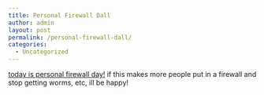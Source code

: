 ```yaml
---
title: Personal Firewall Dall
author: admin
layout: post
permalink: /personal-firewall-dall/
categories:
  - Uncategorized
---
```

[today is personal firewall day!][1] if this makes more people put in a firewall and stop getting worms, etc, ill be happy!

 [1]: http://www.theregister.co.uk/content/55/34899.html